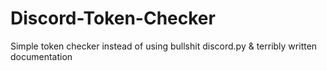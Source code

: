 # Discord-Token-Checker
Simple token checker instead of using bullshit discord.py &amp; terribly written documentation

